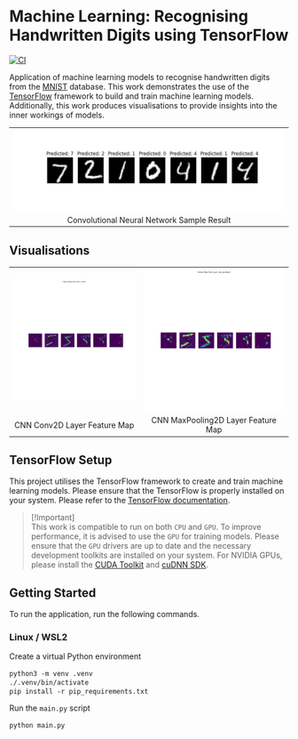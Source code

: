 # Machine Learning: Recognising Handwritten Digits using TensorFlow
[![CI](https://github.com/Arief-AK/ML-Fundamentals/actions/workflows/ci.yml/badge.svg)](https://github.com/Arief-AK/ML-Fundamentals/actions/workflows/ci.yml)

Application of machine learning models to recognise handwritten digits from the [MNIST](https://en.wikipedia.org/wiki/MNIST_database) database. This work demonstrates the use of the [TensorFlow](https://www.tensorflow.org/) framework to build and train machine learning models. Additionally, this work produces visualisations to provide insights into the inner workings of models.

<p align="center">
    <table>
        <tr>
            <td><img alt="CNN" src="images/CNN_sample_images.png" width="100%"></td>
        </tr>
        <tr>
            <td colspan="1" align="center"><figcaption>Convolutional Neural Network Sample Result</figcaption></td>
        </tr>
    </table>
</p>

## Visualisations
<p align="center">
    <table>
        <tr>
            <td><img alt="cnn_conv2d_fm" src="images/CNN/CNN_conv2d_feature_map.png" width="100%"></td>
            <td><img alt="cnn_conv2d_fm" src="images/CNN/CNN_max_pooling2d_feature_map.png" width="100%"></td>
        </tr>
        <tr>
            <td colspan="1" align="center"><figcaption>CNN Conv2D Layer Feature Map</figcaption></td>
            <td colspan="1" align="center"><figcaption>CNN MaxPooling2D Layer Feature Map</figcaption></td>
        </tr>
    </table>
</p>

## TensorFlow Setup
This project utilises the TensorFlow framework to create and train machine learning models. Please ensure that the TensorFlow is properly installed on your system. Please refer to the [TensorFlow documentation](https://www.tensorflow.org/install).

> [!Important]\
> This work is compatible to run on both `CPU` and `GPU`. To improve performance, it is advised to use the `GPU` for training models. Please ensure that the `GPU` drivers are up to date and the necessary development toolkits are installed on your system. For NVIDIA GPUs, please install the [CUDA Toolkit](https://developer.nvidia.com/cuda-downloads) and [cuDNN SDK](https://developer.nvidia.com/cudnn).

## Getting Started
To run the application, run the following commands.

### Linux / WSL2
Create a virtual Python environment
```shell
python3 -m venv .venv
./.venv/bin/activate
pip install -r pip_requirements.txt
```

Run the `main.py` script
```shell
python main.py
```